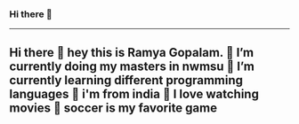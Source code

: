 ### Hi there 👋

---
Hi there 👋
hey this is Ramya Gopalam.
🔭 I’m currently doing my masters in nwmsu
🌱 I’m currently learning different programming languages
👯 i'm from india
🤔 I love watching movies
💬 soccer is my favorite game
---
